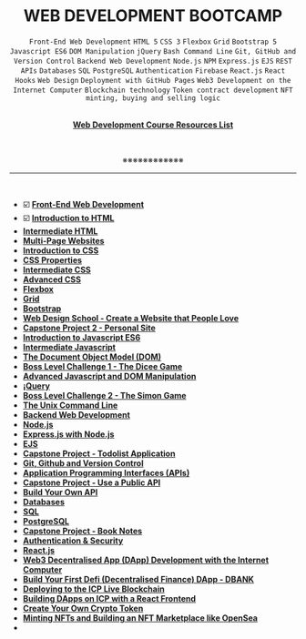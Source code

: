 <h1 align="center"><b>WEB DEVELOPMENT BOOTCAMP</b></h1>
<div align="center"><code>Front-End Web Development</code> <code>HTML 5</code> <code>CSS 3</code> <code>Flexbox</code> <code>Grid</code> <code>Bootstrap 5</code> <code>Javascript ES6</code> <code>DOM Manipulation</code> <code>jQuery</code> <code>Bash Command Line</code> <code>Git, GitHub and Version Control</code> <code>Backend Web Development</code> <code>Node.js</code> <code>NPM</code> <code>Express.js</code> <code>EJS</code> <code>REST</code> <code>APIs</code> <code>Databases</code> <code>SQL</code> <code>PostgreSQL</code> <code>Authentication</code> <code>Firebase</code> <code>React.js</code> <code>React Hooks</code> <code>Web Design</code> <code>Deployment with GitHub Pages</code> <code>Web3 Development on the Internet Computer</code> <code>Blockchain technology</code> <code>Token contract development</code> <code>NFT minting, buying and selling logic</code></div>
<br>
<p align="center"><b><a href="https://appbrewery.com/p/web-development-course-resources">Web Development Course Resources List</a></b></p>
<br><p align="center">※※※※※※※※※※※※</p>
<hr>


<br>

- ☑️ <b><a href=" ">Front-End Web Development</a></b>
- ☑️ <b><a href="https://github.com/codenvibes/web_dev_bootcamp/tree/master/02-Introduction_to_HTML">Introduction to HTML</a></b>
- <b><a href=" ">Intermediate HTML</a></b>
- <b><a href=" ">Multi-Page Websites</a></b>
- <b><a href=" ">Introduction to CSS</a></b>
- <b><a href=" ">CSS Properties</a></b>
- <b><a href=" ">Intermediate CSS</a></b>
- <b><a href=" ">Advanced CSS</a></b>
- <b><a href=" ">Flexbox</a></b>
- <b><a href=" ">Grid</a></b>
- <b><a href=" ">Bootstrap</a></b>
- <b><a href=" ">Web Design School - Create a Website that People Love</a></b>
- <b><a href=" ">Capstone Project 2 - Personal Site</a></b>
- <b><a href=" ">Introduction to Javascript ES6</a></b>
- <b><a href=" ">Intermediate Javascript</a></b>
- <b><a href=" ">The Document Object Model (DOM)</a></b>
- <b><a href=" ">Boss Level Challenge 1 - The Dicee Game</a></b>
- <b><a href=" ">Advanced Javascript and DOM Manipulation</a></b>
- <b><a href=" ">¡Query</a></b>
- <b><a href=" ">Boss Level Challenge 2 - The Simon Game</a></b>
- <b><a href=" ">The Unix Command Line</a></b>
- <b><a href=" ">Backend Web Development</a></b>
- <b><a href=" ">Node.js</a></b>
- <b><a href=" ">Express.js with Node.js</a></b>
- <b><a href=" ">EJS</a></b>
- <b><a href=" ">Capstone Project - Todolist Application</a></b>
- <b><a href=" ">Git, Github and Version Control</a></b>
- <b><a href=" ">Application Programming Interfaces (APIs)</a></b>
- <b><a href=" ">Capstone Project - Use a Public API</a></b>
- <b><a href=" ">Build Your Own API</a></b>
- <b><a href=" ">Databases</a></b>
- <b><a href=" ">SQL</a></b>
- <b><a href=" ">PostgreSQL</a></b>
- <b><a href=" ">Capstone Project - Book Notes</a></b>
- <b><a href=" ">Authentication & Security</a></b>
- <b><a href=" ">React.js</a></b>
- <b><a href=" ">Web3 Decentralised App (DApp) Development with the Internet Computer</a></b>
- <b><a href=" ">Build Your First Defi (Decentralised Finance) DApp - DBANK</a></b>
- <b><a href=" ">Deploying to the ICP Live Blockchain</a></b>
- <b><a href=" ">Building DApps on ICP with a React Frontend</a></b>
- <b><a href=" ">Create Your Own Crypto Token</a></b>
- <b><a href=" ">Minting NFTs and Building an NFT Marketplace like OpenSea</a></b>
- <b><a href=" "> </a></b>
